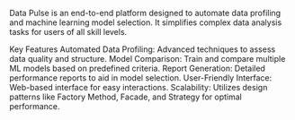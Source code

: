 
Data Pulse is an end-to-end platform designed to automate data profiling and machine learning model selection. It simplifies complex data analysis tasks for users of all skill levels.

Key Features
Automated Data Profiling: Advanced techniques to assess data quality and structure.
Model Comparison: Train and compare multiple ML models based on predefined criteria.
Report Generation: Detailed performance reports to aid in model selection.
User-Friendly Interface: Web-based interface for easy interactions.
Scalability: Utilizes design patterns like Factory Method, Facade, and Strategy for optimal performance.
